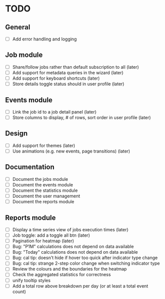 # TODO

## General
- [ ] Add error handling and logging

## Job module
- [ ] Share/follow jobs rather than default subscription to all (later)
- [ ] Add support for metadata queries in the wizard (later)
- [ ] Add support for keyboard shortcuts (later)
- [ ] Store details toggle status should in user profile (later)

## Events module
- [ ] Link the job id to a job detail panel (later)
- [ ] Store columns to display, # of rows, sort order in user profile (later)

## Design
- [ ] Add support for themes (later)
- [ ] Use animations (e.g. new events, page transitions) (later)

## Documentation
- [ ] Document the jobs module
- [ ] Document the events module
- [ ] Document the statistics module
- [ ] Document the user management
- [ ] Document the reports module

## Reports module
- [ ] Display a time series view of jobs execution times (later)
- [ ] Job toggle: add a toggle all btn (later)
- [ ] Pagination for heatmap (later)
- [ ] Bug: "P1M" calculations does not depend on data available
- [ ] Bug: "Today" calculations does not depend on data available
- [ ] Bug: cal tip: doesn't hide if hover too quick after indicator type change
- [ ] Bug: cal tip: strange 2-step color change when switching indicator type
- [ ] Review the colours and the boundaries for the heatmap
- [ ] Check the aggregated statistics for correctness
- [ ] unify tooltip styles
- [ ] Add a total row above breakdown per day (or at least a total event count)

